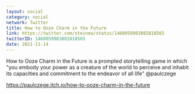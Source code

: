 ```yaml
---
layout: social
category: social
network: Twitter
title: How to Ooze Charm in the Future
link: https://twitter.com/steinea/status/1460059983802818565
twitterID: 1460059983802818565
date: 2021-11-14
---
```


How to Ooze Charm in the Future is a prompted storytelling game in which "you embody your power as a creature of the world to perceive and inhabit its capacities and commitment to the endeavor of all life" @paulczege

<https://paulczege.itch.io/how-to-ooze-charm-in-the-future>
